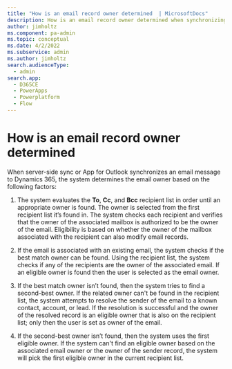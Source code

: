 ```yaml
---
title: "How is an email record owner determined  | MicrosoftDocs"
description: How is an email record owner determined when synchronizing email messages to Dynamics 365?
author: jimholtz
ms.component: pa-admin
ms.topic: conceptual
ms.date: 4/2/2022
ms.subservice: admin
ms.author: jimholtz
search.audienceType: 
  - admin
search.app:
  - D365CE
  - PowerApps
  - Powerplatform
  - Flow
---
```


# How is an email record owner determined

When server-side sync or App for Outlook synchronizes an email message to Dynamics 365, the system determines the email owner based on the following factors: 
1. The system evaluates the **To**, **Cc**, and **Bcc** recipient list in order until an appropriate owner is found. The owner is selected from the first recipient list  it’s found in. The system checks each recipient and verifies that the owner of the associated mailbox is authorized to be the owner of the email. Eligibility is based on whether the owner of the mailbox associated with the recipient can also modify email records.

2. If the email is associated with an existing email, the system checks if the best match owner can be found. Using the recipient list, the system checks if any of the recipients are the owner of the associated email. If an eligible owner is found then the user is selected as the email owner.
 
3. If the best match owner isn’t found, then the system tries to find a second-best owner. 
If the related owner can't be found in the recipient list, the system attempts to resolve the sender of the email to a known contact, account, or lead. If the resolution is successful and the owner of the resolved record is an eligible owner that is also on the recipient list; only then the user is set as owner of the email. 

4. If the second-best owner isn’t found, then the system uses the first eligible owner. If the system can't find an eligible owner based on the associated email owner or the owner of the sender record, the system will pick the first eligible owner in the current recipient list.


 
